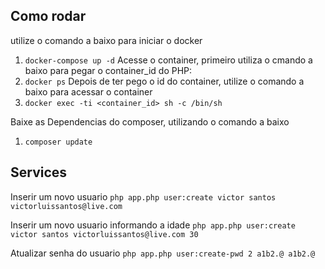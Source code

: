 ## Como rodar
utilize o comando a baixo para iniciar o docker
1. `docker-compose up -d`
Acesse o container, primeiro utiliza o cmando a baixo para pegar o container_id do PHP:
2. `docker ps`
Depois de ter pego o id do container, utilize o comando a baixo para acessar o container
3. `docker exec -ti <container_id> sh -c /bin/sh`

Baixe as Dependencias do composer, utilizando o comando a baixo
1. `composer update`

## Services
Inserir um novo usuario
`php app.php user:create victor santos victorluissantos@live.com`

Inserir um novo usuario informando a idade
`php app.php user:create victor santos victorluissantos@live.com 30`

Atualizar senha do usuario
`php app.php user:create-pwd 2 a1b2.@ a1b2.@`
